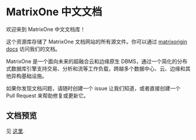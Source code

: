 # MatrixOne 中文文档

欢迎来到 MatrixOne 中文文档库！

这个资源库存储了 MatrixOne 文档网站的所有源文件。你可以通过 [matrixorigin docs](https://docs.matrixorigin.cn) 访问我们的文档。

MatrixOne 是一个面向未来的超融合云和边缘原生 DBMS，通过一个简化的分布式数据库引擎支持交易、分析和流等工作负载，跨越多个数据中心、云、边缘和其他异构基础设施。

如果你发现文档问题，请随时创建一个 issue 让我们知道，或者直接创建一个 Pull Request 来帮助修复或更新它。

## 文档预览

见 [这里](CONTRIBUTING.md).

